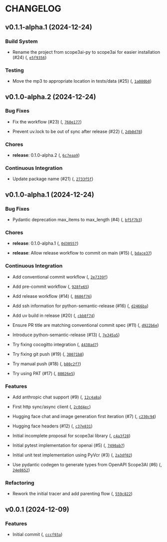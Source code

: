 # CHANGELOG


## v0.1.1-alpha.1 (2024-12-24)

### Build System

- Rename the project from scope3ai-py to scope3ai for easier installation (#24)
  ([](https://github.com/scope3data/scope3ai-py/pull),
  [`e5f9356`](https://github.com/scope3data/scope3ai-py/commit/e5f93569ce098201f4d155665b3ffc4689bf8fec))

### Testing

- Move the mp3 to appropriate location in tests/data (#25)
  ([](https://github.com/scope3data/scope3ai-py/pull),
  [`1a080b0`](https://github.com/scope3data/scope3ai-py/commit/1a080b08062a9d5ecd846f97a82e0d4a6dd42bb2))


## v0.1.0-alpha.2 (2024-12-24)

### Bug Fixes

- Fix the workflow (#23) ([](https://github.com/scope3data/scope3ai-py/pull),
  [`760e177`](https://github.com/scope3data/scope3ai-py/commit/760e1776ab0066381244b4f4d13962e8ce378035))

- Prevent uv.lock to be out of sync after release (#22)
  ([](https://github.com/scope3data/scope3ai-py/pull),
  [`2db0d78`](https://github.com/scope3data/scope3ai-py/commit/2db0d78b889eaea688c224d4edbd4fd21c198342))

### Chores

- **release**: 0.1.0-alpha.2 ([](https://github.com/scope3data/scope3ai-py/pull),
  [`6c7eaa9`](https://github.com/scope3data/scope3ai-py/commit/6c7eaa9d5c009ed6614dcd6877f21c517c540404))

### Continuous Integration

- Update package name (#21) ([](https://github.com/scope3data/scope3ai-py/pull),
  [`2733f5f`](https://github.com/scope3data/scope3ai-py/commit/2733f5fc9f6837d0f9c3b981787f657f5914d148))


## v0.1.0-alpha.1 (2024-12-24)

### Bug Fixes

- Pydantic deprecation max_items to max_length (#4)
  ([](https://github.com/scope3data/scope3ai-py/pull),
  [`bf5f7b3`](https://github.com/scope3data/scope3ai-py/commit/bf5f7b353fac1907dbe8754d5a1c7779390a32a4))

### Chores

- **release**: 0.1.0-alpha.1 ([](https://github.com/scope3data/scope3ai-py/pull),
  [`0d30557`](https://github.com/scope3data/scope3ai-py/commit/0d30557437d483fb7d1ebe7a6e2504cdadf3f3fd))

- **release**: Allow release workflow to commit on main (#15)
  ([](https://github.com/scope3data/scope3ai-py/pull),
  [`bdace37`](https://github.com/scope3data/scope3ai-py/commit/bdace37698b6143d84072d30ef831bd567f97bd4))

### Continuous Integration

- Add conventional commit workflow ([](https://github.com/scope3data/scope3ai-py/pull),
  [`2e7339f`](https://github.com/scope3data/scope3ai-py/commit/2e7339fdeaf1fb5284e41f9a77ddfa7472f3cdb8))

- Add pre-commit workflow ([](https://github.com/scope3data/scope3ai-py/pull),
  [`928fe65`](https://github.com/scope3data/scope3ai-py/commit/928fe656ae326022472378c96ee4d37908839e0f))

- Add release workflow (#14) ([](https://github.com/scope3data/scope3ai-py/pull),
  [`8686f76`](https://github.com/scope3data/scope3ai-py/commit/8686f7630c6deda02d66acb246496fd4468fda6a))

- Add ssh information for python-semantic-release (#16)
  ([](https://github.com/scope3data/scope3ai-py/pull),
  [`d2466ba`](https://github.com/scope3data/scope3ai-py/commit/d2466baba846602a8eb54843b5795e208aade9e7))

- Add uv build in release (#20) ([](https://github.com/scope3data/scope3ai-py/pull),
  [`cbb8f74`](https://github.com/scope3data/scope3ai-py/commit/cbb8f742ba383e589bff6c8a06dcd8c03af0e0ed))

- Ensure PR title are matching conventional commit spec (#11)
  ([](https://github.com/scope3data/scope3ai-py/pull),
  [`d922b6e`](https://github.com/scope3data/scope3ai-py/commit/d922b6e26eb07c87f412114c7777c7f5a9c58e9d))

- Introduce python-semantic-release (#13) ([](https://github.com/scope3data/scope3ai-py/pull),
  [`7e345a5`](https://github.com/scope3data/scope3ai-py/commit/7e345a5f3c4aecdb74540cd06a50a0829e76ecd4))

- Try fixing cocogitto integration ([](https://github.com/scope3data/scope3ai-py/pull),
  [`4438ad7`](https://github.com/scope3data/scope3ai-py/commit/4438ad7c4bc17e8f64d12bf0aec94dc032b73a1f))

- Try fixing git push (#19) ([](https://github.com/scope3data/scope3ai-py/pull),
  [`30071b8`](https://github.com/scope3data/scope3ai-py/commit/30071b806c3c32cfd6161a562c7bb4c649582b92))

- Try manual push (#18) ([](https://github.com/scope3data/scope3ai-py/pull),
  [`b80c2f7`](https://github.com/scope3data/scope3ai-py/commit/b80c2f70f65d0ac4100e21f8909dabba80c881de))

- Try using PAT (#17) ([](https://github.com/scope3data/scope3ai-py/pull),
  [`80026e5`](https://github.com/scope3data/scope3ai-py/commit/80026e58e79232d99169a23473608fc89a298635))

### Features

- Add anthropic chat support (#9) ([](https://github.com/scope3data/scope3ai-py/pull),
  [`12c4a8a`](https://github.com/scope3data/scope3ai-py/commit/12c4a8a23182170a0d403885d95fbe871a987dd4))

- First http sync/async client ([](https://github.com/scope3data/scope3ai-py/pull),
  [`2c0d4ec`](https://github.com/scope3data/scope3ai-py/commit/2c0d4ec66a081c229e1bf5234cba5a36bfc0721f))

- Hugging face chat and image generation first iteration (#7)
  ([](https://github.com/scope3data/scope3ai-py/pull),
  [`c230c94`](https://github.com/scope3data/scope3ai-py/commit/c230c9460a8534930c38ab3adb80f756e78146a4))

- Hugging face headers (#12) ([](https://github.com/scope3data/scope3ai-py/pull),
  [`c37e831`](https://github.com/scope3data/scope3ai-py/commit/c37e83187e86fd0488079f7fdd3a1f5c2efcaa64))

- Initial incomplete proposal for scope3ai library
  ([](https://github.com/scope3data/scope3ai-py/pull),
  [`c4a3f28`](https://github.com/scope3data/scope3ai-py/commit/c4a3f28c0bb40dcf0803004a27ac4e6d444fa4ab))

- Initial pytest implementation for openai (#5) ([](https://github.com/scope3data/scope3ai-py/pull),
  [`7490ab7`](https://github.com/scope3data/scope3ai-py/commit/7490ab7f027e61bd53348a0adf5403615f999c9e))

- Initial unit test implementation using PyVcr (#3)
  ([](https://github.com/scope3data/scope3ai-py/pull),
  [`2a3df02`](https://github.com/scope3data/scope3ai-py/commit/2a3df027c7f58b61e38556cce0b560dc53360851))

- Use pydantic codegen to generate types from OpenAPI Scope3AI (#6)
  ([](https://github.com/scope3data/scope3ai-py/pull),
  [`24e8652`](https://github.com/scope3data/scope3ai-py/commit/24e86527647cb8219ff8f50a9cbf5a96355bfb3e))

### Refactoring

- Rework the initial tracer and add parenting flow
  ([](https://github.com/scope3data/scope3ai-py/pull),
  [`559c822`](https://github.com/scope3data/scope3ai-py/commit/559c822c107b9fcb57b506ebdb591f3dbe4724d7))


## v0.0.1 (2024-12-09)

### Features

- Initial commit ([](https://github.com/scope3data/scope3ai-py/pull),
  [`cccf93a`](https://github.com/scope3data/scope3ai-py/commit/cccf93afc07aa4d3b860334afd1668da12ca8633))

